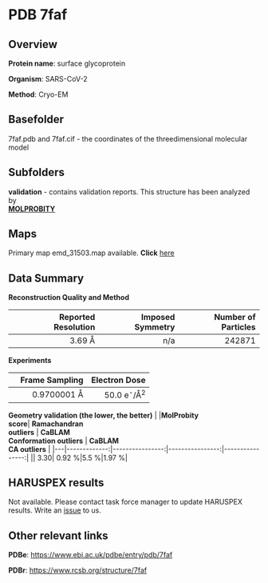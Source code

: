 # PDB 7faf

## Overview

**Protein name**: surface glycoprotein

**Organism**: SARS-CoV-2

**Method**: Cryo-EM



## Basefolder

7faf.pdb and 7faf.cif - the coordinates of the threedimensional molecular model

## Subfolders





**validation** - contains validation reports. This structure has been analyzed by <br>  [**MOLPROBITY**](https://github.com/thorn-lab/coronavirus_structural_task_force/tree/master/pdb/surface_glycoprotein/SARS-CoV-2/7faf/validation/molprobity)    



## Maps

Primary map emd_31503.map available. **Click** [here](http://ftp.wwpdb.org/pub/emdb/structures/EMD-31503/map/) 

## Data Summary
**Reconstruction Quality and Method**

|   | Reported Resolution | Imposed Symmetry | Number of Particles |
|---|-------------:|----------------:|--------------:|
|   |3.69 Å|n/a|242871|

**Experiments**

|   | Frame Sampling | Electron Dose |
|---|-------------:|----------------:|
|   |0.9700001 Å|50.0 e<sup>-</sup>/Å<sup>2</sup>|

**Geometry validation (the lower, the better)**
|   |**MolProbity<br>score**| **Ramachandran<br>outliers** | **CaBLAM<br>Conformation outliers** | **CaBLAM<br>CA outliers** |
|---|-------------:|----------------:|----------------:|----------------:|
||  3.30|  0.92 %|5.5 %|1.97 %|

## HARUSPEX results

Not available. Please contact task force manager to update HARUSPEX results. Write an [issue](https://github.com/thorn-lab/coronavirus_structural_task_force/issues) to us.

## Other relevant links 
**PDBe**:  https://www.ebi.ac.uk/pdbe/entry/pdb/7faf
 
**PDBr**: https://www.rcsb.org/structure/7faf 
